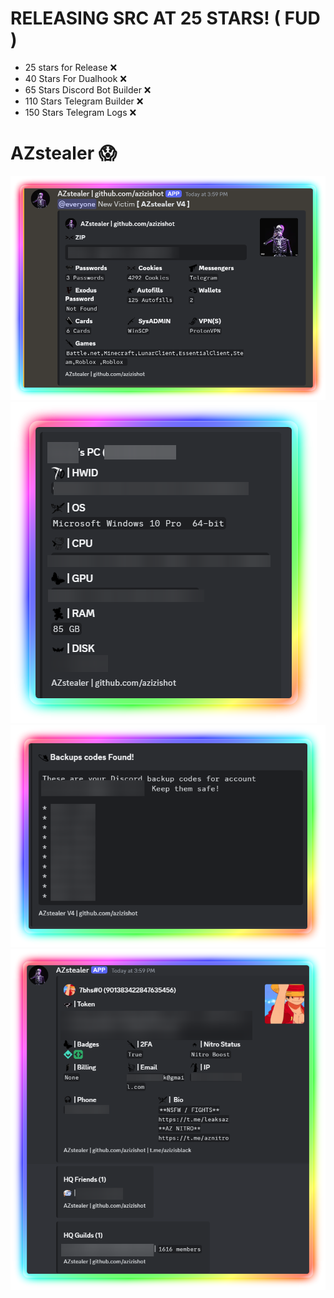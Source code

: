 # RELEASING SRC AT 25 STARS! ( FUD )
- 25 stars for Release ❌
- 40 Stars For Dualhook ❌
- 65 Stars Discord Bot Builder ❌
- 110 Stars Telegram Builder ❌
- 150 Stars Telegram Logs ❌

# AZstealer 😱
![image](https://raw.githubusercontent.com/Azizishot/AZstealer-V4/main/az/Discord_94aRsUggLz.png)
![image](https://raw.githubusercontent.com/Azizishot/AZstealer-V4/main/az/Discord_Qxc9N1j9Ux.png)
![image](https://raw.githubusercontent.com/Azizishot/AZstealer-V4/main/az/Discord_VDNxJpKqTI.png)
![image](https://raw.githubusercontent.com/Azizishot/AZstealer-V4/main/az/Discord_d5r5z3D4XD.png)

